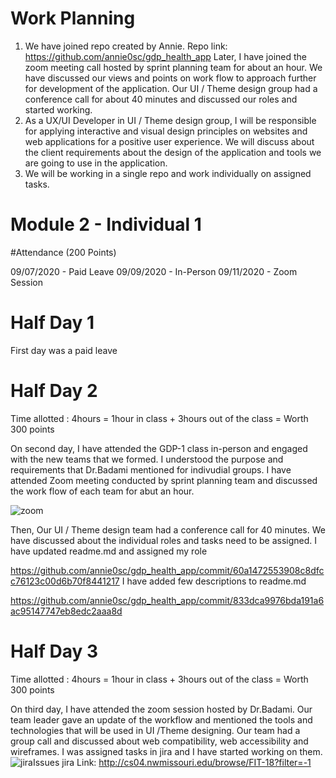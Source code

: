 # Work Planning
1. We have joined repo created by Annie.
Repo link: https://github.com/annie0sc/gdp_health_app
Later, I have joined the zoom meeting call hosted by sprint planning team for about an hour.
We have discussed our views and points on work flow to approach further for development of the application. Our UI / Theme design group had a conference call for about 40 minutes and discussed our roles and started working.
1. As a UX/UI Developer in UI / Theme design group, I will be responsible for applying interactive and visual design principles on websites and web applications for a positive user experience. We will discuss about the client requirements about the design of the application and tools we are going to use in the application. 
1. We will be working in a single repo and work individually on assigned tasks.

# Module 2 - Individual 1

#Attendance (200 Points)

09/07/2020 - Paid Leave
09/09/2020 - In-Person
09/11/2020 - Zoom Session

# Half Day 1

First day was a paid leave

# Half Day 2
Time allotted : 4hours = 1hour in class + 3hours out of the class = Worth 300 points

On second day, I have attended the GDP-1 class in-person and engaged with the new teams that we formed. 
I understood the purpose and requirements that Dr.Badami mentioned for indivudial groups.
I have attended Zoom meeting conducted by sprint planning team and discussed the work flow of each team for abut an hour.

![zoom](https://github.com/annie0sc/gdp_health_app/blob/master/Design_UI_and_Themes/Contributions/Sindhu/zoom%20team%20lead.PNG)

Then, Our UI / Theme design team had a conference call for 40 minutes. We have discussed about the individual roles and tasks need to be assigned.
I have updated readme.md and assigned my role 

https://github.com/annie0sc/gdp_health_app/commit/60a1472553908c8dfcc76123c00d6b70f8441217
I have added few descriptions to readme.md 

https://github.com/annie0sc/gdp_health_app/commit/833dca9976bda191a6ac95147747eb8edc2aaa8d

# Half Day 3
Time allotted : 4hours = 1hour in class + 3hours out of the class = Worth 300 points

On third day, I have attended the zoom session hosted by Dr.Badami. 
Our team leader gave an update of the workflow and mentioned the tools and technologies that will be used in UI /Theme designing.
Our team had a group call and discussed about web compatibility, web accessibility and wireframes.
I was assigned tasks in jira and I have started working on them.
![jiraIssues]()
jira Link: http://cs04.nwmissouri.edu/browse/FIT-18?filter=-1







